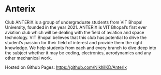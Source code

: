 # Anterix
Club ANTERiX is a group of undergraduate students from VIT Bhopal
University, founded in the year 2021. ANTERiX is VIT Bhopal’s first ever aviation club
which will be dealing with the field of aviation and space technology.
VIT Bhopal believes that this club has potential to drive the student’s passion for their
field of interest and provide them the right knowledge. We help students from each and
every branch to dive deep into the subject whether it may be coding, electronics,
aerodynamics and any other mechanical work.

Hosted on Github Pages:
https://github.com/NikhilKD/Anterix
